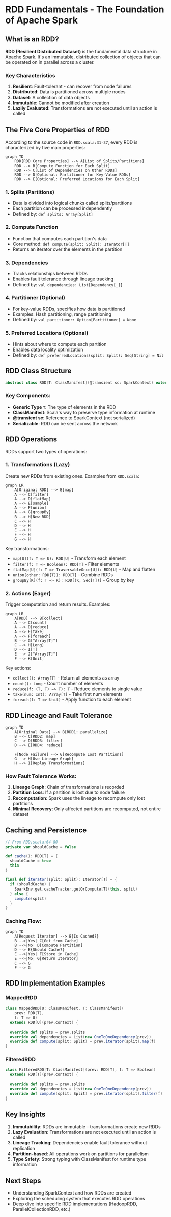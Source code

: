 # RDD Fundamentals - The Foundation of Apache Spark

## What is an RDD?

**RDD (Resilient Distributed Dataset)** is the fundamental data structure in Apache Spark. It's an immutable, distributed collection of objects that can be operated on in parallel across a cluster.

### Key Characteristics

1. **Resilient**: Fault-tolerant - can recover from node failures
2. **Distributed**: Data is partitioned across multiple nodes
3. **Dataset**: A collection of data objects
4. **Immutable**: Cannot be modified after creation
5. **Lazily Evaluated**: Transformations are not executed until an action is called

## The Five Core Properties of RDD

According to the source code in `RDD.scala:31-37`, every RDD is characterized by five main properties:

```mermaid
graph TD
    RDD[RDD Core Properties] --> A[List of Splits/Partitions]
    RDD --> B[Compute Function for Each Split]
    RDD --> C[List of Dependencies on Other RDDs]
    RDD --> D[Optional: Partitioner for Key-Value RDDs]
    RDD --> E[Optional: Preferred Locations for Each Split]
```

### 1. Splits (Partitions)
- Data is divided into logical chunks called splits/partitions
- Each partition can be processed independently
- Defined by: `def splits: Array[Split]`

### 2. Compute Function
- Function that computes each partition's data
- Core method: `def compute(split: Split): Iterator[T]`
- Returns an iterator over the elements in the partition

### 3. Dependencies
- Tracks relationships between RDDs
- Enables fault tolerance through lineage tracking
- Defined by: `val dependencies: List[Dependency[_]]`

### 4. Partitioner (Optional)
- For key-value RDDs, specifies how data is partitioned
- Examples: Hash partitioning, range partitioning
- Defined by: `val partitioner: Option[Partitioner] = None`

### 5. Preferred Locations (Optional)
- Hints about where to compute each partition
- Enables data locality optimization
- Defined by: `def preferredLocations(split: Split): Seq[String] = Nil`

## RDD Class Structure

```scala
abstract class RDD[T: ClassManifest](@transient sc: SparkContext) extends Serializable
```

### Key Components:

- **Generic Type `T`**: The type of elements in the RDD
- **ClassManifest**: Scala's way to preserve type information at runtime
- **@transient sc**: Reference to SparkContext (not serialized)
- **Serializable**: RDD can be sent across the network

## RDD Operations

RDDs support two types of operations:

### 1. Transformations (Lazy)
Create new RDDs from existing ones. Examples from `RDD.scala`:

```mermaid
graph LR
    A[Original RDD] --> B[map]
    A --> C[filter]
    A --> D[flatMap]
    A --> E[sample]
    A --> F[union]
    A --> G[groupBy]
    B --> H[New RDD]
    C --> H
    D --> H
    E --> H
    F --> H
    G --> H
```

Key transformations:
- `map[U](f: T => U): RDD[U]` - Transform each element
- `filter(f: T => Boolean): RDD[T]` - Filter elements
- `flatMap[U](f: T => TraversableOnce[U]): RDD[U]` - Map and flatten
- `union(other: RDD[T]): RDD[T]` - Combine RDDs
- `groupBy[K](f: T => K): RDD[(K, Seq[T])]` - Group by key

### 2. Actions (Eager)
Trigger computation and return results. Examples:

```mermaid
graph LR
    A[RDD] --> B[collect]
    A --> C[count]
    A --> D[reduce]
    A --> E[take]
    A --> F[foreach]
    B --> G["Array[T]"]
    C --> H[Long]
    D --> I[T]
    E --> J["Array[T]"]
    F --> K[Unit]
```

Key actions:
- `collect(): Array[T]` - Return all elements as array
- `count(): Long` - Count number of elements
- `reduce(f: (T, T) => T): T` - Reduce elements to single value
- `take(num: Int): Array[T]` - Take first num elements
- `foreach(f: T => Unit)` - Apply function to each element

## RDD Lineage and Fault Tolerance

```mermaid
graph TD
    A[Original Data] --> B[RDD1: parallelize]
    B --> C[RDD2: map]
    C --> D[RDD3: filter]
    D --> E[RDD4: reduce]
    
    F[Node Failure] --> G[Recompute Lost Partitions]
    G --> H[Use Lineage Graph]
    H --> I[Replay Transformations]
```

### How Fault Tolerance Works:
1. **Lineage Graph**: Chain of transformations is recorded
2. **Partition Loss**: If a partition is lost due to node failure
3. **Recomputation**: Spark uses the lineage to recompute only lost partitions
4. **Minimal Recovery**: Only affected partitions are recomputed, not entire dataset

## Caching and Persistence

```scala
// From RDD.scala:64-80
private var shouldCache = false

def cache(): RDD[T] = {
  shouldCache = true
  this
}

final def iterator(split: Split): Iterator[T] = {
  if (shouldCache) {
    SparkEnv.get.cacheTracker.getOrCompute[T](this, split)
  } else {
    compute(split)
  }
}
```

### Caching Flow:
```mermaid
graph TD
    A[Request Iterator] --> B{Is Cached?}
    B -->|Yes| C[Get from Cache]
    B -->|No| D[Compute Partition]
    D --> E{Should Cache?}
    E -->|Yes| F[Store in Cache]
    E -->|No| G[Return Iterator]
    C --> G
    F --> G
```

## RDD Implementation Examples

### MappedRDD
```scala
class MappedRDD[U: ClassManifest, T: ClassManifest](
    prev: RDD[T],
    f: T => U)
  extends RDD[U](prev.context) {
  
  override def splits = prev.splits
  override val dependencies = List(new OneToOneDependency(prev))
  override def compute(split: Split) = prev.iterator(split).map(f)
}
```

### FilteredRDD  
```scala
class FilteredRDD[T: ClassManifest](prev: RDD[T], f: T => Boolean) 
  extends RDD[T](prev.context) {
  
  override def splits = prev.splits
  override val dependencies = List(new OneToOneDependency(prev))
  override def compute(split: Split) = prev.iterator(split).filter(f)
}
```

## Key Insights

1. **Immutability**: RDDs are immutable - transformations create new RDDs
2. **Lazy Evaluation**: Transformations are not executed until an action is called
3. **Lineage Tracking**: Dependencies enable fault tolerance without replication
4. **Partition-based**: All operations work on partitions for parallelism
5. **Type Safety**: Strong typing with ClassManifest for runtime type information

## Next Steps

- Understanding SparkContext and how RDDs are created
- Exploring the scheduling system that executes RDD operations
- Deep dive into specific RDD implementations (HadoopRDD, ParallelCollectionRDD, etc.)